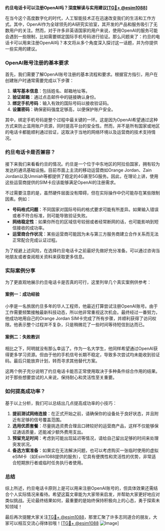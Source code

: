 **约旦电话卡可以注册OpenAI吗？深度解读与实用建议[[TG💪+ @esim1088](https://t.me/s/esim1088)]**

在当今这个高度数字化的时代，人工智能技术正在迅速改变我们的生活和工作方式。其中，OpenAI作为全球领先的AI研究实验室，其开发的产品和服务吸引了无数用户的关注。然而，对于许多非英语国家的用户来说，使用OpenAI的服务可能会遇到一些限制，比如需要绑定国际手机号码进行验证。那么问题来了：约旦的电话卡可以用来注册OpenAI吗？本文将从多个角度深入探讨这一话题，并为你提供一些实用的建议。

### OpenAI账号注册的基本要求

首先，我们需要了解OpenAI账号注册的基本流程和要求。根据官方指引，用户在创建账户时通常需要完成以下步骤：

1. **填写基本信息**：包括姓名、邮箱地址等。
2. **验证邮箱**：通过点击邮件中的链接确认身份。
3. **绑定手机号码**：输入有效的国际号码以接收验证码。
4. **设置密码**：确保密码强度足够高，以便保护账户安全。

其中，绑定手机号码是整个过程中最关键的一环。这是因为OpenAI希望通过这种方式来防止滥用账户资源，同时提高平台的安全性。然而，并不是所有国家或地区的电话卡都能顺利通过验证，这取决于当地的网络环境以及运营商的技术支持情况。

### 约旦电话卡是否兼容？

接下来我们来看看约旦的情况。约旦是一个位于中东地区的阿拉伯国家，拥有较为发达的通讯基础设施。目前市面上主流的移动运营商如Orange Jordan、Zain Jordan以及Umniah等都提供了稳定的4G甚至5G服务。因此，在理论上讲，使用这些运营商提供的SIM卡应该能够满足OpenAI的注册需求。

不过需要注意的是，虽然硬件层面没有障碍，但在实际操作中仍可能存在某些限制因素。例如：
- **号码格式问题**：不同国家对国际号码的格式要求可能有所差异。如果输入错误或者不符合标准，则可能导致验证失败。
- **网络稳定性**：如果你所在的区域信号较弱或者经常断网的话，也可能影响到短信接收的成功率。
- **运营商合作状况**：某些运营商可能因为未与第三方服务商建立合作关系而无法正常配合完成认证过程。

为了规避上述风险，在选择约旦电话卡之前最好先做好充分准备。可以通过咨询当地朋友或者查阅相关资料来获取更多信息。

### 实际案例分享

为了更直观地展示约旦电话卡是否真的可行，这里列举几个真实案例供参考：

#### 案例一：成功经验
小李是一名旅居约旦多年的华人工程师，他最近打算尝试注册OpenAI账号。由于工作需要频繁接触最新科技动态，所以他非常重视这次机会。最终经过一番努力，他成功地用自己的Orange Jordan SIM卡完成了所有步骤，并顺利获得了访问权限。他表示整个过程并不复杂，只是稍微花了一些时间等待短信到达而已。

#### 案例二：失败教训
相比之下，阿明就没有那么幸运了。作为一名大学生，他同样希望通过OpenAI获得更多学习资源。但由于他的手机信号长期不稳定，导致多次尝试均未能收到验证码。最后只能放弃计划，转而寻求其他替代方案。

这两个例子充分说明了约旦电话卡能否正常使用取决于多种条件综合作用的结果。对于那些想要尝试的人来说，保持耐心和灵活性至关重要。

### 如何提高成功率？

基于以上分析，我们可以总结出几点提高成功率的小技巧：

1. **提前测试网络连接**：在正式开始之前，请确保你的设备处于良好状态，并且附近有足够的信号覆盖范围。
2. **选用优质套餐**：尽量挑选资费合理且口碑较好的运营商产品，这样不仅能够保证通话质量，还能减少额外费用支出。
3. **预留充足时间**：考虑到可能出现延迟等情况，请给自己留出足够的时间来处理突发状况。
4. **备选方案准备**：如果实在无法解决问题，也可以考虑购买一张临时使用的虚拟eSIM卡（如Esim1088提供的服务），它具有便携性和灵活性的优势，非常适合短期旅行者或临时任务执行者使用。

### 总结

综上所述，约旦电话卡原则上是可以用来注册OpenAI账号的，但具体效果还需结合个人实际情况来看待。希望这篇文章能为大家带来启发，并帮助大家更好地应对类似挑战。无论最终结果如何，最重要的是始终保持积极向上的心态，勇于探索未知领域！

最后再次提醒大家关注[TG💪+ @esim1088](https://t.me/s/esim1088)，那里汇聚了许多志同道合的朋友，大家可以相互交流心得体验哦！[[TG💪+ @esim1088](https://t.me/s/esim1088) ![Image](https://i.postimg.cc/4NQfJmqS/Snipaste-2025-05-13-00-14-12.png)]